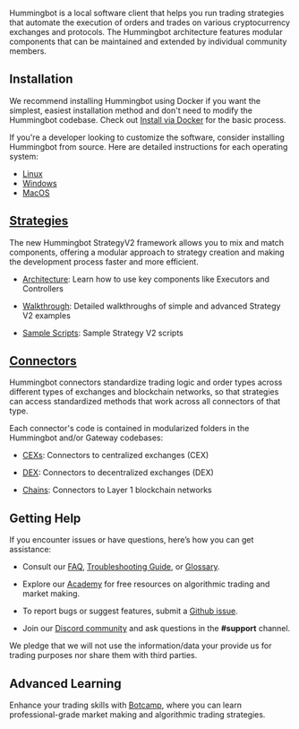 Hummingbot is a local software client that helps you run trading strategies that automate the execution of orders and trades on various cryptocurrency exchanges and protocols. The Hummingbot architecture features modular components that can be maintained and extended by individual community members.

## Installation

We recommend installing Hummingbot using Docker if you want the simplest, easiest installation method and don't need to modify the Hummingbot codebase. Check out [Install via Docker](/installation/docker) for the basic process.

If you're a developer looking to customize the software, consider installing Hummingbot from source. Here are detailed instructions for each operating system:

* [Linux](../installation/linux.md)
* [Windows](../installation/windows.md)
* [MacOS](../installation/mac.md)

## [Strategies](/strategies)

The new Hummingbot StrategyV2 framework allows you to mix and match components, offering a modular approach to strategy creation and making the development process faster and more efficient.

- [Architecture](../v2-strategies/index.md): Learn how to use key components like Executors and Controllers

- [Walkthrough](../v2-strategies/walkthrough.md): Detailed walkthroughs of simple and advanced Strategy V2 examples

- [Sample Scripts](../scripts/examples.md): Sample Strategy V2 scripts

## [Connectors](/exchanges/)

Hummingbot connectors standardize trading logic and order types across different types of exchanges and blockchain networks, so that strategies can access standardized methods that work across all connectors of that type.

Each connector's code is contained in modularized folders in the Hummingbot and/or Gateway codebases:

- [CEXs](/cex-connectors): Connectors to centralized exchanges (CEX)

- [DEX](/dex-connectors): Connectors to decentralized exchanges (DEX)

- [Chains](/chains): Connectors to Layer 1 blockchain networks

## Getting Help

If you encounter issues or have questions, here’s how you can get assistance:

- Consult our [FAQ](../faq.md), [Troubleshooting Guide](../troubleshooting.md), or [Glossary](../glossary.md).

- Explore our [Academy](../academy/index.md) for free resources on algorithmic trading and market making.

- To report bugs or suggest features, submit a [Github issue](https://github.com/hummingbot/hummingbot/issues/new/choose).

- Join our [Discord community](https://discord.gg/hummingbot) and ask questions in the **#support** channel.

We pledge that we will not use the information/data your provide us for trading purposes nor share them with third parties.

## Advanced Learning

Enhance your trading skills with [Botcamp](https://www.botcamp.xyz/), where you can learn professional-grade market making and algorithmic trading strategies.

